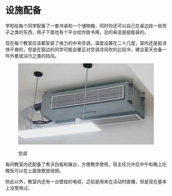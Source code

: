 # 设施配备

学校给每个同学配备了一套书桌和一个储物箱，同时你还可以自己在桌边挂一些兜子之类的东西，椅子下面也有个平台给你放书用，总的来说是挺能装的。

现在每个教室应该都安装了格力的中央空调，温度设置在二十几度，室内还是挺凉快干爽的，但是在窗边的同学可能会要正对空调凉风吹的比较冷，建议夏天也备一件外套或浴巾之类的挡风。

<figure><img src="../../../.gitbook/assets/mmexport1719709824474.jpg" alt=""><figcaption><p>空调</p></figcaption></figure>

每间教室内还配备了希沃白板和展台，方便教学使用，班主任允许后中午和晚上吃晚饭可以在上面放歌放视频。

除此以外，教室内还有一台壁挂的电视，之前是用来在活动时直播，但是现在基本上没使用过。
